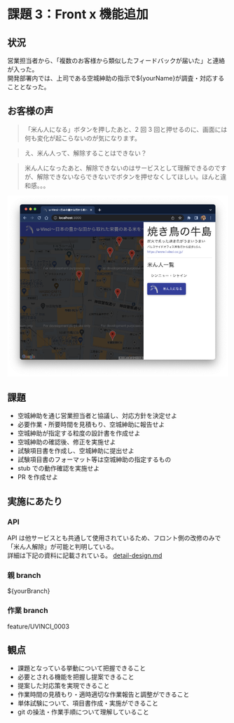 # 課題 3：Front x 機能追加

## 状況

営業担当者から、「複数のお客様から類似したフィードバックが届いた」と連絡が入った。\
開発部署内では、上司である空城紳助の指示で${yourName}が調査・対応することとなった。

## お客様の声

> 「米ん人になる」ボタンを押したあと、2 回 3 回と押せるのに、画面には何も変化が起こらないのが気になります。

> え、米ん人って、解除することはできない？

> 米ん人になったあと、解除できないのはサービスとして理解できるのですが、解除できないならできないでボタンを押せなくしてほしい。ほんと違和感。。。

![spa_f03.png](spa_f03.png)

## 課題

- 空城紳助を通じ営業担当者と協議し、対応方針を決定せよ
- 必要作業・所要時間を見積もり、空城紳助に報告せよ
- 空城紳助が指定する粒度の設計書を作成せよ
- 空城紳助の確認後、修正を実施せよ
- 試験項目書を作成し、空城紳助に提出せよ
- 試験項目書のフォーマット等は空城紳助の指定するもの
- stub での動作確認を実施せよ
- PR を作成せよ

## 実施にあたり

### API

API は他サービスとも共通して使用されているため、フロント側の改修のみで「米ん人解除」が可能と判明している。\
詳細は下記の資料に記載されている。
[detail-design.md](../uVinci/api/detail-design.md)

### 親 branch

${yourBranch}

### 作業 branch

feature/UVINCI_0003

## 観点

- 課題となっている挙動について把握できること
- 必要とされる機能を把握し提案できること
- 提案した対応策を実現できること
- 作業時間の見積もり・適時適切な作業報告と調整ができること
- 単体試験について、項目書作成・実施ができること
- git の操法・作業手順について理解していること
